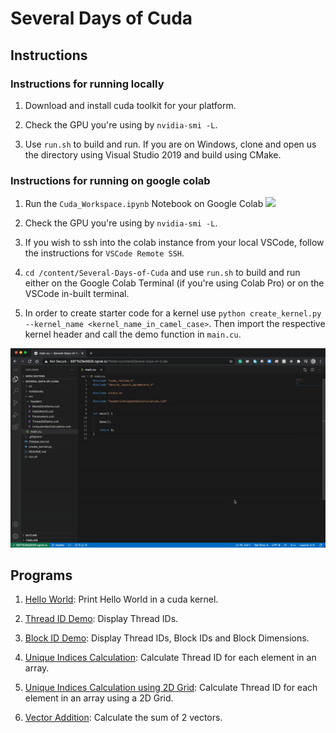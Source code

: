 # Several Days of Cuda

## Instructions

### Instructions for running locally

1. Download and install cuda toolkit for your platform.

2. Check the GPU you're using by `nvidia-smi -L`.

3. Use `run.sh` to build and run. If you are on Windows, clone and open us the directory using Visual Studio 2019 and build using CMake.

### Instructions for running on google colab

1. Run the `Cuda_Workspace.ipynb` Notebook on Google Colab [![](https://colab.research.google.com/assets/colab-badge.svg)](https://colab.research.google.com/github/soumik12345/Several-Days-of-Cuda/blob/master/notebooks/Cuda_Workspace.ipynb)

2. Check the GPU you're using by `nvidia-smi -L`.

3. If you wish to ssh into the colab instance from your local VSCode, follow the instructions for `VSCode Remote SSH`.

4. `cd /content/Several-Days-of-Cuda` and use `run.sh` to build and run either on the Google Colab Terminal (if you're using Colab Pro) or on the VSCode in-built terminal.

5. In order to create starter code for a kernel use `python create_kernel.py --kernel_name <kernel_name_in_camel_case>`. Then import the respective kernel header and call the demo function in `main.cu`.

![](./assets/sample_execution_example.gif)

## Programs

1. [Hello World](./src/headers/HelloWorld.cuh): Print Hello World in a cuda kernel. 

2. [Thread ID Demo](./src/headers/ThreadIdDemo.cuh): Display Thread IDs.

3. [Block ID Demo](./src/headers/BlockIdDemo.cuh): Display Thread IDs, Block IDs and Block Dimensions.

4. [Unique Indices Calculation](./src/headers/UniqueIndexCalculation.cuh): Calculate Thread ID for each element in an array.

5. [Unique Indices Calculation using 2D Grid](./src/headers/UniqueIndexCalculation2D.cuh): Calculate Thread ID for each element in an array using a 2D Grid.

5. [Vector Addition](./src/headers/VectorAddition.cuh): Calculate the sum of 2 vectors.
